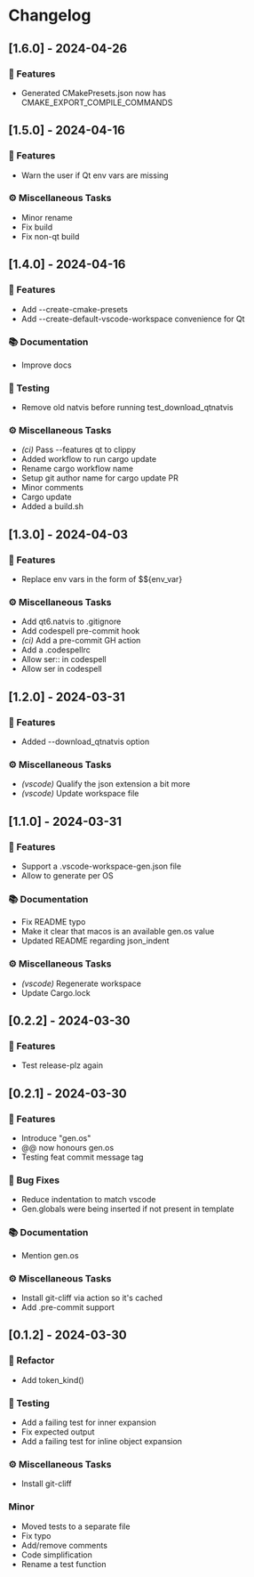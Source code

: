 # Changelog



## [1.6.0] - 2024-04-26

### 🚀 Features

- Generated CMakePresets.json now has CMAKE_EXPORT_COMPILE_COMMANDS

## [1.5.0] - 2024-04-16

### 🚀 Features

- Warn the user if Qt env vars are missing

### ⚙️ Miscellaneous Tasks

- Minor rename
- Fix build
- Fix non-qt build

## [1.4.0] - 2024-04-16

### 🚀 Features

- Add --create-cmake-presets
- Add --create-default-vscode-workspace convenience for Qt

### 📚 Documentation

- Improve docs

### 🧪 Testing

- Remove old natvis before running test_download_qtnatvis

### ⚙️ Miscellaneous Tasks

- *(ci)* Pass --features qt to clippy
- Added workflow to run cargo update
- Rename cargo workflow name
- Setup git author name for cargo update PR
- Minor comments
- Cargo update
- Added a build.sh

## [1.3.0] - 2024-04-03

### 🚀 Features

- Replace env vars in the form of $${env_var}

### ⚙️ Miscellaneous Tasks

- Add qt6.natvis to .gitignore
- Add codespell pre-commit hook
- *(ci)* Add a pre-commit GH action
- Add a .codespellrc
- Allow ser:: in codespell
- Allow ser in codespell

## [1.2.0] - 2024-03-31

### 🚀 Features

- Added --download_qtnatvis option

### ⚙️ Miscellaneous Tasks

- *(vscode)* Qualify the json extension a bit more
- *(vscode)* Update workspace file

## [1.1.0] - 2024-03-31

### 🚀 Features

- Support a .vscode-workspace-gen.json file
- Allow to generate per OS

### 📚 Documentation

- Fix README typo
- Make it clear that macos is an available gen.os value
- Updated README regarding json_indent

### ⚙️ Miscellaneous Tasks

- *(vscode)* Regenerate workspace
- Update Cargo.lock

## [0.2.2] - 2024-03-30

### 🚀 Features

- Test release-plz again

## [0.2.1] - 2024-03-30

### 🚀 Features

- Introduce "gen.os"
- @@ now honours gen.os
- Testing feat commit message tag

### 🐛 Bug Fixes

- Reduce indentation to match vscode
- Gen.globals were being inserted if not present in template

### 📚 Documentation

- Mention gen.os

### ⚙️ Miscellaneous Tasks

- Install git-cliff via action so it's cached
- Add .pre-commit support

## [0.1.2] - 2024-03-30

### 🚜 Refactor

- Add token_kind()

### 🧪 Testing

- Add a failing test for inner expansion
- Fix expected output
- Add a failing test for inline object expansion

### ⚙️ Miscellaneous Tasks

- Install git-cliff

### Minor

- Moved tests to a separate file
- Fix typo
- Add/remove comments
- Code simplification
- Rename a test function

